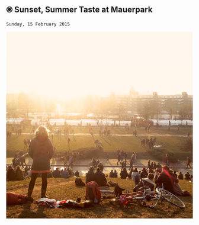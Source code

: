⦿ Sunset, Summer Taste at Mauerpark
----------------------------
    Sunday, 15 February 2015

![View from the top of the hill as the sun sets over Mauerpark in Berlin](./images/mauerpark.jpg "Sunset at Mauerpark, Berlin")
